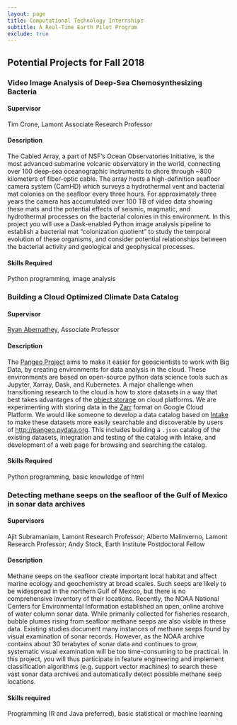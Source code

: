 ```yaml
---
layout: page
title: Computational Technology Internships
subtitle: A Real-Time Earth Pilot Program
exclude: true
---
```


## Potential Projects for Fall 2018

### Video Image Analysis of Deep-Sea Chemosynthesizing Bacteria

#### Supervisor
Tim Crone, Lamont Associate Research Professor

#### Description
The Cabled Array, a part of NSF’s Ocean Observatories Initiative, is the most advanced submarine volcanic observatory in the world, connecting over 100 deep-sea oceanographic instruments to shore through ~800 kilometers of fiber-optic cable. The array hosts a high-definition seafloor camera system (CamHD) which surveys a hydrothermal vent and bacterial mat colonies on the seafloor every three hours. For approximately three years the camera has accumulated over 100 TB of video data showing these mats and the potential effects of seismic, magmatic, and hydrothermal processes on the bacterial colonies in this environment. In this project you will use a Dask-enabled Python image analysis pipeline to establish a bacterial mat “colonization quotient” to study the temporal evolution of these organisms, and consider potential relationships between the bacterial activity and geological and geophysical processes.

#### Skills Required
Python programming, image analysis


### Building a Cloud Optimized Climate Data Catalog

#### Supervisor
[Ryan Abernathey](https://rabernat.github.io/), Associate Professor

#### Description
The [Pangeo Project](http://pangeo-data.org) aims to make it easier for geoscientists to work with Big Data, by creating environments for data analysis in the cloud. 
These environments are based on open-source python data science tools such as Jupyter, Xarray, Dask, and Kubernetes.
A major challenge when transitioning research to the cloud is how to store datasets in a way that best takes advantages of the [object storage](https://en.wikipedia.org/wiki/Object_storage) on cloud platforms.
We are experimenting with storing data in the [Zarr](http://zarr.readthedocs.io/) format on Google Cloud Platform.
We would like someone to develop a data catalog based on [Intake](https://intake.readthedocs.io/en/latest/) to make these datasets more easily searchable and discoverable by users of <http://pangeo.pydata.org>.
This includes building a `.json` catalog of the existing datasets, integration and testing of the catalog with Intake, and development of a web page for browsing and searching the catalog.

#### Skills Required
Python programming, basic knowledge of html



### Detecting methane seeps on the seafloor of the Gulf of Mexico in sonar data archives

#### Supervisors
Ajit Subramaniam, Lamont  Research Professor; Alberto Malinverno, Lamont Research Professor; Andy Stock, Earth Institute Postdoctoral Fellow

#### Description
Methane seeps on the seafloor create important local habitat and affect marine ecology and geochemistry at broad scales. Such seeps are likely to be widespread in the northern Gulf of Mexico, but there is no comprehensive inventory of their locations. Recently, the NOAA National Centers for Environmental Information established an open, online archive of water column sonar data.  While primarily collected for fisheries research,  bubble plumes rising from seafloor methane seeps are also visible in these data.  Existing studies document many instances of methane seeps found by visual examination of sonar records.  However, as the NOAA archive contains about 30 terabytes of sonar data and continues to grow, systematic visual examination will be too time-consuming to be practical. In this project, you will thus participate in feature engineering and implement classification algorithms (e.g. support vector machines) to search these vast sonar data archives and automatically detect possible methane seep locations.

#### Skills required
Programming (R and Java preferred), basic statistical or machine learning 
